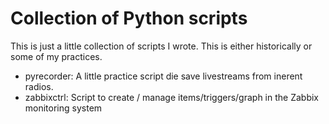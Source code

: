 # Collection of Python scripts

This is just a little collection of scripts I wrote. This is either historically or some of my practices.

* pyrecorder: A little practice script die save livestreams from inerent radios.
* zabbixctrl: Script to create / manage items/triggers/graph in the Zabbix monitoring system
